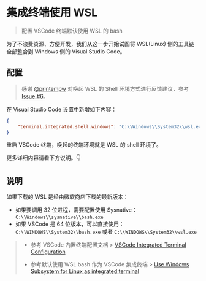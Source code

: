# 集成终端使用 WSL <a href="https://github.com/spencerwooo"><Badge text="@SpencerWoo" vertical="middle"/></a>

> 配置 VSCode 终端默认使用 WSL 的 bash

为了不浪费资源、方便开发，我们从这一步开始试图将 WSL(Linux) 侧的工具链全部整合到 Windows 侧的 Visual Studio Code。

## 配置

> 感谢 [@printempw](https://github.com/printempw) 对唤起 WSL 的 Shell 环境方式进行反馈建议，参考 [Issue #6](https://github.com/spencerwooo/dowww/issues/6)。

在 Visual Studio Code 设置中新增如下内容：

```json
{
    "terminal.integrated.shell.windows": "C:\\Windows\\System32\\wsl.exe"
}
```
重启 VSCode 终端，唤起的终端环境就是 WSL 的 shell 环境了。

更多详细内容请看下方说明。👇

## 说明

如果下载的 WSL 是经由微软商店下载的最新版本：

- 如果要调用 32 位进程，需要配置使用 Sysnative：`C:\\Windows\\sysnative\\bash.exe`
- 如果 VSCode 是 64 位版本，可以直接使用：`C:\\WINDOWS\\System32\\bash.exe` 或者 `C:\\WINDOWS\\System32\\wsl.exe`

> - 参考 VSCode 内置终端配置文档 > [VSCode Integrated Terminal Configuration](https://code.visualstudio.com/docs/editor/integrated-terminal#_configuration)
> 
> - 参考默认使用 WSL bash 作为 VSCode 集成终端 > [Use Windows Subsystem for Linux as integrated terminal](https://github.com/Microsoft/vscode/issues/22317)